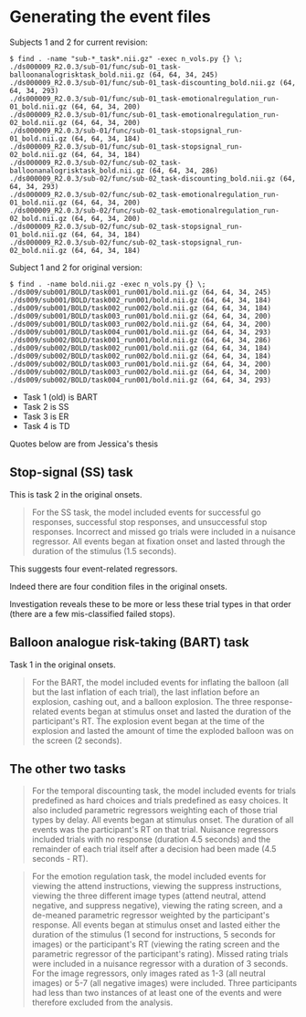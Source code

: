 # Generating the event files

Subjects 1 and 2 for current revision:

```
$ find . -name "sub-*_task*.nii.gz" -exec n_vols.py {} \;
./ds000009_R2.0.3/sub-01/func/sub-01_task-balloonanalogrisktask_bold.nii.gz (64, 64, 34, 245)
./ds000009_R2.0.3/sub-01/func/sub-01_task-discounting_bold.nii.gz (64, 64, 34, 293)
./ds000009_R2.0.3/sub-01/func/sub-01_task-emotionalregulation_run-01_bold.nii.gz (64, 64, 34, 200)
./ds000009_R2.0.3/sub-01/func/sub-01_task-emotionalregulation_run-02_bold.nii.gz (64, 64, 34, 200)
./ds000009_R2.0.3/sub-01/func/sub-01_task-stopsignal_run-01_bold.nii.gz (64, 64, 34, 184)
./ds000009_R2.0.3/sub-01/func/sub-01_task-stopsignal_run-02_bold.nii.gz (64, 64, 34, 184)
./ds000009_R2.0.3/sub-02/func/sub-02_task-balloonanalogrisktask_bold.nii.gz (64, 64, 34, 286)
./ds000009_R2.0.3/sub-02/func/sub-02_task-discounting_bold.nii.gz (64, 64, 34, 293)
./ds000009_R2.0.3/sub-02/func/sub-02_task-emotionalregulation_run-01_bold.nii.gz (64, 64, 34, 200)
./ds000009_R2.0.3/sub-02/func/sub-02_task-emotionalregulation_run-02_bold.nii.gz (64, 64, 34, 200)
./ds000009_R2.0.3/sub-02/func/sub-02_task-stopsignal_run-01_bold.nii.gz (64, 64, 34, 184)
./ds000009_R2.0.3/sub-02/func/sub-02_task-stopsignal_run-02_bold.nii.gz (64, 64, 34, 184)
```

Subject 1 and 2 for original version:

```
$ find . -name bold.nii.gz -exec n_vols.py {} \;
./ds009/sub001/BOLD/task001_run001/bold.nii.gz (64, 64, 34, 245)
./ds009/sub001/BOLD/task002_run001/bold.nii.gz (64, 64, 34, 184)
./ds009/sub001/BOLD/task002_run002/bold.nii.gz (64, 64, 34, 184)
./ds009/sub001/BOLD/task003_run001/bold.nii.gz (64, 64, 34, 200)
./ds009/sub001/BOLD/task003_run002/bold.nii.gz (64, 64, 34, 200)
./ds009/sub001/BOLD/task004_run001/bold.nii.gz (64, 64, 34, 293)
./ds009/sub002/BOLD/task001_run001/bold.nii.gz (64, 64, 34, 286)
./ds009/sub002/BOLD/task002_run001/bold.nii.gz (64, 64, 34, 184)
./ds009/sub002/BOLD/task002_run002/bold.nii.gz (64, 64, 34, 184)
./ds009/sub002/BOLD/task003_run001/bold.nii.gz (64, 64, 34, 200)
./ds009/sub002/BOLD/task003_run002/bold.nii.gz (64, 64, 34, 200)
./ds009/sub002/BOLD/task004_run001/bold.nii.gz (64, 64, 34, 293)
```

* Task 1 (old) is BART
* Task 2 is SS
* Task 3 is ER
* Task 4 is TD

Quotes below are from Jessica's thesis

## Stop-signal (SS) task

This is task 2 in the original onsets.

> For the SS task, the model included events for successful go responses,
> successful stop responses, and unsuccessful stop responses.  Incorrect and
> missed go trials were included in a nuisance regressor. All events began at
> fixation onset and lasted through the duration of the stimulus (1.5
> seconds).

This suggests four event-related regressors.

Indeed there are four condition files in the original onsets.

Investigation reveals these to be more or less these trial types in that order
(there are a few mis-classified failed stops).

## Balloon analogue risk-taking (BART) task

Task 1 in the original onsets.

> For the BART, the model included events for inflating the balloon (all but
> the last inflation of each trial), the last inflation before an explosion,
> cashing out, and a balloon explosion. The three response-related events
> began at stimulus onset and lasted the duration of the participant's RT. The
> explosion event began at the time of the explosion and lasted the amount of
> time the exploded balloon was on the screen (2 seconds).

## The other two tasks

> For the temporal discounting task, the model included events for trials
> predefined as hard choices and trials predefined as easy choices. It also
> included parametric regressors weighting each of those trial types by delay.
> All events began at stimulus onset. The duration of all events was the
> participant's RT on that trial. Nuisance regressors included trials with no
> response (duration 4.5 seconds) and the remainder of each trial itself after
> a decision had been made (4.5 seconds - RT).

> For the emotion regulation task, the model included events for viewing the
> attend instructions, viewing the suppress instructions, viewing the three
> different image types (attend neutral, attend negative, and suppress
> negative), viewing the rating screen, and a de-meaned parametric regressor
> weighted by the participant's response.  All events began at stimulus onset
> and lasted either the duration of the stimulus (1 second for instructions, 5
> seconds for images) or the participant's RT (viewing the rating screen and
> the parametric regressor of the participant's rating).  Missed rating trials
> were included in a nuisance regressor with a duration of 3 seconds. For the
> image regressors, only images rated as 1-3 (all neutral images) or 5-7 (all
> negative images) were included. Three participants had less than two
> instances of at least one of the events and were therefore excluded from the
> analysis.
